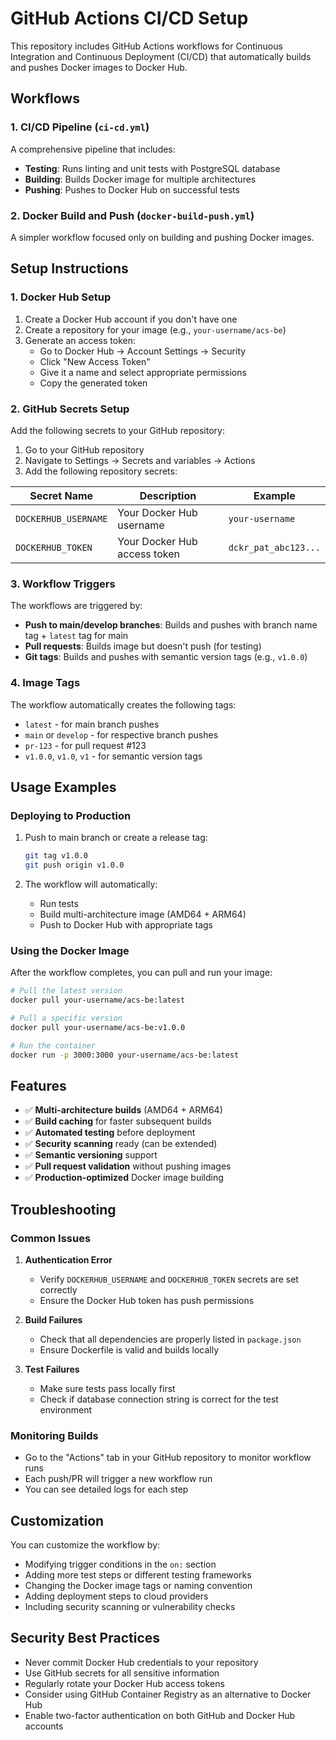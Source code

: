 # GitHub Actions CI/CD Setup

This repository includes GitHub Actions workflows for Continuous Integration and Continuous Deployment (CI/CD) that automatically builds and pushes Docker images to Docker Hub.

## Workflows

### 1. CI/CD Pipeline (`ci-cd.yml`)

A comprehensive pipeline that includes:

- **Testing**: Runs linting and unit tests with PostgreSQL database
- **Building**: Builds Docker image for multiple architectures
- **Pushing**: Pushes to Docker Hub on successful tests

### 2. Docker Build and Push (`docker-build-push.yml`)

A simpler workflow focused only on building and pushing Docker images.

## Setup Instructions

### 1. Docker Hub Setup

1. Create a Docker Hub account if you don't have one
2. Create a repository for your image (e.g., `your-username/acs-be`)
3. Generate an access token:
   - Go to Docker Hub → Account Settings → Security
   - Click "New Access Token"
   - Give it a name and select appropriate permissions
   - Copy the generated token

### 2. GitHub Secrets Setup

Add the following secrets to your GitHub repository:

1. Go to your GitHub repository
2. Navigate to Settings → Secrets and variables → Actions
3. Add the following repository secrets:

| Secret Name          | Description                  | Example              |
| -------------------- | ---------------------------- | -------------------- |
| `DOCKERHUB_USERNAME` | Your Docker Hub username     | `your-username`      |
| `DOCKERHUB_TOKEN`    | Your Docker Hub access token | `dckr_pat_abc123...` |

### 3. Workflow Triggers

The workflows are triggered by:

- **Push to main/develop branches**: Builds and pushes with branch name tag + `latest` tag for main
- **Pull requests**: Builds image but doesn't push (for testing)
- **Git tags**: Builds and pushes with semantic version tags (e.g., `v1.0.0`)

### 4. Image Tags

The workflow automatically creates the following tags:

- `latest` - for main branch pushes
- `main` or `develop` - for respective branch pushes
- `pr-123` - for pull request #123
- `v1.0.0`, `v1.0`, `v1` - for semantic version tags

## Usage Examples

### Deploying to Production

1. Push to main branch or create a release tag:

   ```bash
   git tag v1.0.0
   git push origin v1.0.0
   ```

2. The workflow will automatically:
   - Run tests
   - Build multi-architecture image (AMD64 + ARM64)
   - Push to Docker Hub with appropriate tags

### Using the Docker Image

After the workflow completes, you can pull and run your image:

```bash
# Pull the latest version
docker pull your-username/acs-be:latest

# Pull a specific version
docker pull your-username/acs-be:v1.0.0

# Run the container
docker run -p 3000:3000 your-username/acs-be:latest
```

## Features

- ✅ **Multi-architecture builds** (AMD64 + ARM64)
- ✅ **Build caching** for faster subsequent builds
- ✅ **Automated testing** before deployment
- ✅ **Security scanning** ready (can be extended)
- ✅ **Semantic versioning** support
- ✅ **Pull request validation** without pushing images
- ✅ **Production-optimized** Docker image building

## Troubleshooting

### Common Issues

1. **Authentication Error**

   - Verify `DOCKERHUB_USERNAME` and `DOCKERHUB_TOKEN` secrets are set correctly
   - Ensure the Docker Hub token has push permissions

2. **Build Failures**

   - Check that all dependencies are properly listed in `package.json`
   - Ensure Dockerfile is valid and builds locally

3. **Test Failures**
   - Make sure tests pass locally first
   - Check if database connection string is correct for the test environment

### Monitoring Builds

- Go to the "Actions" tab in your GitHub repository to monitor workflow runs
- Each push/PR will trigger a new workflow run
- You can see detailed logs for each step

## Customization

You can customize the workflow by:

- Modifying trigger conditions in the `on:` section
- Adding more test steps or different testing frameworks
- Changing the Docker image tags or naming convention
- Adding deployment steps to cloud providers
- Including security scanning or vulnerability checks

## Security Best Practices

- Never commit Docker Hub credentials to your repository
- Use GitHub secrets for all sensitive information
- Regularly rotate your Docker Hub access tokens
- Consider using GitHub Container Registry as an alternative to Docker Hub
- Enable two-factor authentication on both GitHub and Docker Hub accounts
